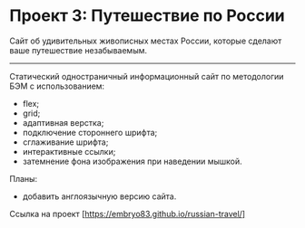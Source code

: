 # Проект 3: Путешествие по России
Сайт об удивительных живописных местах России, которые сделают ваше путешествие незабываемым.
________________________________________________________________________
Статический одностраничный информационный сайт по методологии БЭМ с использованием:
* flex;
* grid;
* адаптивная верстка;
* подключение стороннего шрифта;
* сглаживание шрифта;
* интерактивные ссылки;
* затемнение фона изображения при наведении мышкой.

Планы:
* добавить англоязычную версию сайта.

Ссылка на проект [https://embryo83.github.io/russian-travel/]
